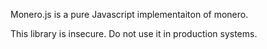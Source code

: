 Monero.js is a pure Javascript implementaiton of monero.

This library is insecure. Do not use it in production systems.

